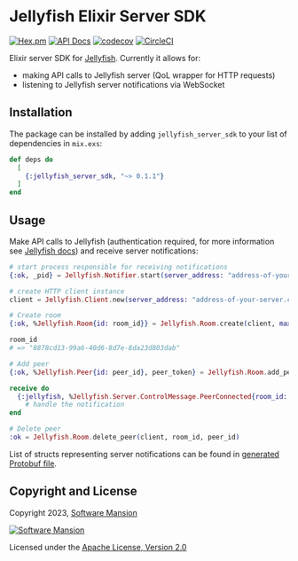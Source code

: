 # Jellyfish Elixir Server SDK

[![Hex.pm](https://img.shields.io/hexpm/v/jellyfish_server_sdk.svg)](https://hex.pm/packages/jellyfish_server_sdk)
[![API Docs](https://img.shields.io/badge/api-docs-yellow.svg?style=flat)](https://hexdocs.pm/jellyfish_server_sdk/)
[![codecov](https://codecov.io/gh/jellyfish-dev/elixir_server_sdk/branch/master/graph/badge.svg?token=ByIko4o5U8)](https://codecov.io/gh/jellyfish-dev/elixir_server_sdk)
[![CircleCI](https://circleci.com/gh/jellyfish-dev/elixir_server_sdk.svg?style=svg)](https://circleci.com/gh/jellyfish-dev/elixir_server_sdk)

Elixir server SDK for [Jellyfish](https://github.com/jellyfish-dev/jellyfish).
Currently it allows for:

- making API calls to Jellyfish server (QoL wrapper for HTTP requests)
- listening to Jellyfish server notifications via WebSocket

## Installation

The package can be installed by adding `jellyfish_server_sdk` to your list of dependencies in `mix.exs`:

```elixir
def deps do
  [
    {:jellyfish_server_sdk, "~> 0.1.1"}
  ]
end
```

## Usage

Make API calls to Jellyfish (authentication required, for more information see [Jellyfish docs](https://jellyfish-dev.github.io/jellyfish-docs/getting_started/authentication))
and receive server notifications:

```elixir
# start process responsible for receiving notifications
{:ok, _pid} = Jellyfish.Notifier.start(server_address: "address-of-your-server.com", server_api_key: "your-jellyfish-token")

# create HTTP client instance
client = Jellyfish.Client.new(server_address: "address-of-your-server.com", server_api_key: "your-jellyfish-token")

# Create room
{:ok, %Jellyfish.Room{id: room_id}} = Jellyfish.Room.create(client, max_peers: 10)

room_id
# => "8878cd13-99a6-40d6-8d7e-8da23d803dab"

# Add peer
{:ok, %Jellyfish.Peer{id: peer_id}, peer_token} = Jellyfish.Room.add_peer(client, room_id, Jellyfish.Peer.WebRTC)

receive do
  {:jellyfish, %Jellyfish.Server.ControlMessage.PeerConnected{room_id: ^room_id, peer_id: ^peer_id} ->
    # handle the notification
end

# Delete peer
:ok = Jellyfish.Room.delete_peer(client, room_id, peer_id)
```

List of structs representing server notifications can be found in [generated Protobuf file](lib/protos/jellyfish/server_notifications.pb.ex).

## Copyright and License

Copyright 2023, [Software Mansion](https://swmansion.com/?utm_source=git&utm_medium=readme&utm_campaign=jellyfish)

[![Software Mansion](https://logo.swmansion.com/logo?color=white&variant=desktop&width=200&tag=membrane-github)](https://swmansion.com/?utm_source=git&utm_medium=readme&utm_campaign=jellyfish)

Licensed under the [Apache License, Version 2.0](LICENSE)
